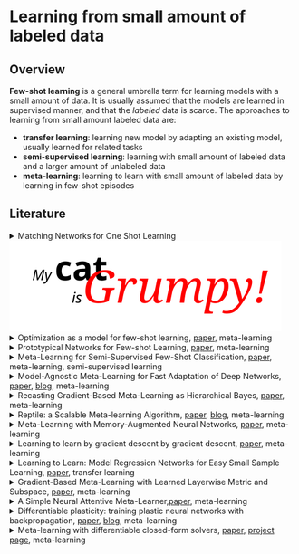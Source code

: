 # Learning from small amount of labeled data
## Overview
**Few-shot learning** is a general umbrella term for learning models with a small amount of data. 
It is usually assumed that the models are learned in supervised manner, and that the _labeled_ data is scarce. 
The approaches to learning from small amount labeled data are:
* **transfer learning**: learning new model by adapting an existing model, usually learned for related tasks
* **semi-supervised learning**: learning with small amount of labeled data and a larger amount of unlabeled data
* **meta-learning**: learning to learn with small amount of labeled data by learning in few-shot episodes

## Literature
<details>
<summary>Matching Networks for One Shot Learning <img src='x.svg'></summary>
<p>

---

<a href="https://arxiv.org/abs/1606.04080">paper</a>

---

### Abstract

Learning from a few examples remains a key challenge in machine learning. Despite recent advances in important domains such as vision and language, the standard supervised deep learning paradigm does not offer a satisfactory solution for learning new concepts rapidly from little data. In this work, we employ ideas from metric learning based on deep neural features and from recent advances that augment neural networks with external memories. <b>Our framework learns a network that maps a small labelled support set and an unlabelled example to its label, obviating the need for fine-tuning to adapt to new class types.</b> We then define one-shot learning problems on vision (using Omniglot, ImageNet) and language tasks. Our algorithm improves one-shot accuracy on ImageNet from 87.6% to 93.2% and from 88.0% to 93.8% on Omniglot compared to competing approaches. We also demonstrate the usefulness of the same model on language modeling by introducing a one-shot task on the Penn Treebank.

---
</p>
</details>
<details>
<summary>Optimization as a model for few-shot learning, <a href="https://openreview.net/pdf?id=rJY0-Kcll">paper</a>, meta-learning</summary>
<p>
Though deep neural networks have shown great success in the large data domain, they generally perform poorly on few-shot learning tasks, where a classifier has to quickly generalize after seeing very few examples from each class. The general belief is that gradient-based optimization in high capacity classifiers requires many iterative steps over many examples to perform well. <b>Here, we propose an LSTM-based meta-learner model to learn the exact optimization algorithm used to train another learner neural network classifier in the few-shot regime. The parametrization of our model allows it to learn appropriate parameter updates specifically for the scenario where a set amount of updates will be made, while also learning a general initialization of the learner (classifier) network that allows for quick convergence of training.</b> We demonstrate that this meta-learning model is competitive with deep metric-learning techniques for few-shot learning.
</p>
</details>
<details>
<summary>Prototypical Networks for Few-shot Learning, <a href="https://arxiv.org/abs/1703.05175">paper</a>, meta-learning</summary>
<p>
We propose prototypical networks for the problem of few-shot classification, where a classifier must generalize to new classes not seen in the training set, given only a small number of examples of each new class. <b>Prototypical networks learn a metric space in which classification can be performed by computing distances to prototype representations of each class.</b> Compared to recent approaches for few-shot learning, they reflect a simpler inductive bias that is beneficial in this limited-data regime, and achieve excellent results. We provide an analysis showing that some simple design decisions can yield substantial improvements over recent approaches involving complicated architectural choices and meta-learning. We further extend prototypical networks to zero-shot learning and achieve state-of-the-art results on the CU-Birds dataset.
</p>
</details>
<details>
<summary>Meta-Learning for Semi-Supervised Few-Shot Classification, <a href="https://arxiv.org/abs/1803.00676">paper</a>, meta-learning, semi-supervised learning</summary>
<p>
In few-shot classification, we are interested in learning algorithms that train a classifier from only a handful of labeled examples. Recent progress in few-shot classification has featured meta-learning, in which a parameterized model for a learning algorithm is defined and trained on episodes representing different classification problems, each with a small labeled training set and its corresponding test set. <b>In this work, we advance this few-shot classification paradigm towards a scenario where unlabeled examples are also available within each episode. We consider two situations: one where all unlabeled examples are assumed to belong to the same set of classes as the labeled examples of the episode, as well as the more challenging situation where examples from other distractor classes are also provided.</b> To address this paradigm, we propose novel extensions of Prototypical Networks (Snell et al., 2017) that are augmented with the ability to use unlabeled examples when producing prototypes. These models are trained in an end-to-end way on episodes, to learn to leverage the unlabeled examples successfully. We evaluate these methods on versions of the Omniglot and miniImageNet benchmarks, adapted to this new framework augmented with unlabeled examples. We also propose a new split of ImageNet, consisting of a large set of classes, with a hierarchical structure. Our experiments confirm that our Prototypical Networks can learn to improve their predictions due to unlabeled examples, much like a semi-supervised algorithm would.
</p>
</details>
<details>
<summary>Model-Agnostic Meta-Learning for Fast Adaptation of Deep Networks, <a href="https://arxiv.org/abs/1703.03400">paper</a>, <a href="http://bair.berkeley.edu/blog/2017/07/18/learning-to-learn">blog</a>, meta-learning</summary>
<p>
We propose an algorithm for meta-learning that is model-agnostic, in the sense that it is compatible with any model trained with gradient descent and applicable to a variety of different learning problems, including classification, regression, and reinforcement learning. The goal of meta-learning is to train a model on a variety of learning tasks, such that it can solve new learning tasks using only a small number of training samples. <b>In our approach, the parameters of the model are explicitly trained such that a small number of gradient steps with a small amount of training data from a new task will produce good generalization performance on that task. In effect, our method trains the model to be easy to fine-tune.</b> We demonstrate that this approach leads to state-of-the-art performance on two few-shot image classification benchmarks, produces good results on few-shot regression, and accelerates fine-tuning for policy gradient reinforcement learning with neural network policies.
</p>
</details>
<details>
<summary>Recasting Gradient-Based Meta-Learning as Hierarchical Bayes, <a href="https://arxiv.org/abs/1801.08930">paper</a>, meta-learning</summary>
<p>
Meta-learning allows an intelligent agent to leverage prior learning episodes as a basis for quickly improving performance on a novel task. Bayesian hierarchical modeling provides a theoretical framework for formalizing meta-learning as inference for a set of parameters that are shared across tasks. Here, we reformulate the model-agnostic meta-learning algorithm (MAML) of Finn et al. (2017) as a method for probabilistic inference in a hierarchical Bayesian model. In contrast to prior methods for meta-learning via hierarchical Bayes, MAML is naturally applicable to complex function approximators through its use of a scalable gradient descent procedure for posterior inference. Furthermore, the identification of MAML as hierarchical Bayes provides a way to understand the algorithm's operation as a meta-learning procedure, as well as an opportunity to make use of computational strategies for efficient inference. We use this opportunity to propose an improvement to the MAML algorithm that makes use of techniques from approximate inference and curvature estimation.
</p>
</details>
<details>
<summary>Reptile: a Scalable Meta-learning Algorithm, <a href="https://arxiv.org/abs/1803.02999">paper</a>, <a href="https://blog.openai.com/reptile">blog</a>, meta-learning</summary>
<p>
This paper considers metalearning problems, where there is a distribution of tasks, and we would like to obtain an agent that performs well (i.e., learns quickly) when presented with a previously unseen task sampled from this distribution. <b>We present a remarkably simple metalearning algorithm called Reptile, which learns a parameter initialization that can be fine-tuned quickly on a new task</b>. Reptile works by repeatedly sampling a task, training on it, and moving the initialization towards the trained weights on that task. <b>Unlike MAML, which also learns an initialization, Reptile doesn't require differentiating through the optimization process, making it more suitable for optimization problems where many update steps are required.</b> We show that Reptile performs well on some well-established benchmarks for few-shot classification. We provide some theoretical analysis aimed at understanding why Reptile works.
</p>
</details>
<details>
<summary>Meta-Learning with Memory-Augmented Neural Networks, <a href="http://proceedings.mlr.press/v48/santoro16.pdf">paper</a>, meta-learning</summary>
<p>
Despite recent breakthroughs in the applications of deep neural networks, one setting that presents a persistent challenge is that of “one-shot learning.” Traditional gradient-based networks require a lot of data to learn, often through extensive iterative training. When new data is encountered, the models must inefficiently relearn their parameters to adequately incorporate the new information without catastrophic interference. <b>Architectures with augmented memory capacities, such as Neural Turing Machines (NTMs), offer the ability to quickly encode and retrieve new information, and hence can potentially obviate the downsides of conventional models.</b> Here, we demonstrate the ability of a memory-augmented neural network to rapidly assimilate new data, and leverage this data to make accurate predictions after only a few samples. We also introduce a new method for accessing an external memory that focuses on memory content, unlike previous methods that additionally use memory locationbased focusing mechanisms.
</p>
</details>
<details>
<summary>Learning to learn by gradient descent by gradient descent, <a href="https://arxiv.org/abs/1606.04474">paper</a>, meta-learning</summary>
<p>
The move from hand-designed features to learned features in machine learning has been wildly successful. In spite of this, optimization algorithms are still designed by hand. <b>In this paper we show how the design of an optimization algorithm can be cast as a learning problem, allowing the algorithm to learn to exploit structure in the problems of interest in an automatic way.</b> Our learned algorithms, implemented by LSTMs, outperform generic, hand-designed competitors on the tasks for which they are trained, and also generalize well to new tasks with similar structure. We demonstrate this on a number of tasks, including simple convex problems, training neural networks, and styling images with neural art.
</p>
</details>
<details>
<summary>Learning to Learn: Model Regression Networks for Easy Small Sample Learning, <a href="https://www.ri.cmu.edu/pub_files/2016/10/yuxiongw_eccv16_learntolearn.pdf">paper</a>, transfer learning</summary>
<p>
We develop a conceptually simple but powerful approach that can learn novel categories from few annotated examples. <b>In this approach, the experience with already learned categories is used to facilitate the learning of novel classes. Our insight is two-fold: 1) there exists a generic, category agnostic transformation from models learned from few samples to models learned from large enough sample sets, and 2) such a transformation could be effectively learned by high-capacity regressors.</b> In particular, we automatically learn the transformation with a deep model regression network on a large collection of model pairs. Experiments demonstrate that encoding this transformation as prior knowledge greatly facilitates the recognition in the small sample size regime on a broad range of tasks, including domain adaptation, fine-grained recognition, action recognition, and scene classification.
</p>
</details>
<details>
<summary>Gradient-Based Meta-Learning with Learned Layerwise Metric and Subspace, <a href="https://arxiv.org/abs/1801.05558">paper</a>, meta-learning</summary>
<p>
Gradient-based meta-learning has been shown to be expressive enough to approximate any learning algorithm. While previous such methods have been successful in meta-learning tasks, they resort to simple gradient descent during meta-testing. <b>Our primary contribution is the <i>MT-net</i>, which enables the meta-learner to learn on each layer's activation space a subspace that the task-specific learner performs gradient descent on.</b> Additionally, a task-specific learner of an <i>MT-net</i> performs gradient descent with respect to a meta-learned distance metric, which warps the activation space to be more sensitive to task identity. We demonstrate that the dimension of this learned subspace reflects the complexity of the task-specific learner's adaptation task, and also that our model is less sensitive to the choice of initial learning rates than previous gradient-based meta-learning methods. Our method achieves state-of-the-art or comparable performance on few-shot classification and regression tasks.
</p>
</details>
<details>
<summary>A Simple Neural Attentive Meta-Learner,<a href="https://openreview.net/forum?id=B1DmUzWAW">paper</a>, meta-learning</summary>
<p>
Deep neural networks excel in regimes with large amounts of data, but tend to struggle when data is scarce or when they need to adapt quickly to changes in the task. In response, recent work in meta-learning proposes training a meta-learner on a distribution of similar tasks, in the hopes of generalization to novel but related tasks by learning a high-level strategy that captures the essence of the problem it is asked to solve. However, many recent meta-learning approaches are extensively hand-designed, either using architectures specialized to a particular application, or hard-coding algorithmic components that constrain how the meta-learner solves the task. <b>We propose a class of simple and generic meta-learner architectures that use a novel combination of temporal convolutions and soft attention; the former to aggregate information from past experience and the latter to pinpoint specific pieces of information.</b> In the most extensive set of meta-learning experiments to date, we evaluate the resulting Simple Neural AttentIve Learner (or SNAIL) on several heavily-benchmarked tasks. On all tasks, in both supervised and reinforcement learning, SNAIL attains state-of-the-art performance by significant margins.
</p>
</details>
<details>
<summary>Differentiable plasticity: training plastic neural networks with backpropagation, <a href="https://arxiv.org/abs/1804.02464">paper</a>, <a href="https://eng.uber.com/differentiable-plasticity">blog</a>, meta-learning</summary>
<p>
How can we build agents that keep learning from experience, quickly and efficiently, after their initial training? Here we take inspiration from the main mechanism of learning in biological brains: synaptic plasticity, carefully tuned by evolution to produce efficient lifelong learning. We show that plasticity, just like connection weights, can be optimized by gradient descent in large (millions of parameters) recurrent networks with Hebbian plastic connections. First, recurrent plastic networks with more than two million parameters can be trained to memorize and reconstruct sets of novel, high-dimensional 1000+ pixels natural images not seen during training. Crucially, traditional non-plastic recurrent networks fail to solve this task. Furthermore, trained plastic networks can also solve generic meta-learning tasks such as the Omniglot task, with competitive results and little parameter overhead. Finally, in reinforcement learning settings, plastic networks outperform a non-plastic equivalent in a maze exploration task. We conclude that differentiable plasticity may provide a powerful novel approach to the learning-to-learn problem.
</p>
</details>
<details>
<summary>Meta-learning with differentiable closed-form solvers, <a href="https://arxiv.org/abs/1805.08136">paper</a>, <a href="http://www.robots.ox.ac.uk/~luca/r2d2.html">project page</a>, meta-learning</summary>
<p>
Adapting deep networks to new concepts from few examples is extremely challenging, due to the high computational and data requirements of standard fine-tuning procedures. Most works on meta-learning and few-shot learning have thus focused on simple learning techniques for adaptation, such as nearest neighbors or gradient descent. Nonetheless, the machine learning literature contains a wealth of methods that learn non-deep models very efficiently. <b>In this work we propose to use these fast convergent methods as the main adaptation mechanism for few-shot learning. The main idea is to teach a deep network to use standard machine learning tools, such as logistic regression, as part of its own internal model, enabling it to quickly adapt to novel tasks.</b> This requires back-propagating errors through the solver steps. While normally the matrix operations involved would be costly, the small number of examples works to our advantage, by making use of the Woodbury identity. We propose both iterative and closed-form solvers, based on logistic regression and ridge regression components. Our methods achieve excellent performance on three few-shot learning benchmarks, showing competitive performance on Omniglot and surpassing all state-of-the-art alternatives on miniImageNet and CIFAR-100.
</p>
</details>
